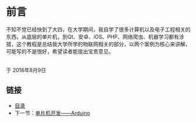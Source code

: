 # 前言

不知不觉已经快到了大四，在大学期间，我自学了很多计算机以及电子工程相关的东西，从底层的单片机，到Qt、安卓、iOS、PHP、网络爬虫、机器学习都有涉猎，这个教程是总结我大学所学的物联网相关的部分，以两个案例为核心来讲解，可能写的不是很好，希望读者能提出宝贵意见。<br><br>

<span style="text-align:right">于 2016年8月9日</span>

## 链接
- [目录](directory.md)  
- 下一节：[单片机开发——Arduino](1.0.md)
